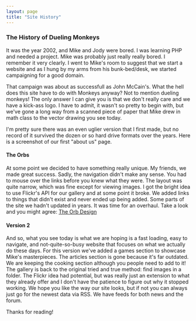 ```yaml
---
layout: page
title: "Site History"
---
```

### The History of Dueling Monkeys

It was the year 2002, and Mike and Jody were bored. I was learning PHP and needed a project. Mike was probably just really really bored. I remember it very clearly. I went to Mike's room to suggest that we start a website and as I hung by my arms from his bunk-bed/desk, we started campaigning for a good domain.

That campaign was about as successfull as John McCain's. What the hell does this site have to do with Monkeys anyway? Not to mention dueling monkeys! The only answer I can give you is that we don't really care and we have a kick-ass logo. I have to admit, it wasn't so pretty to begin with, but we've gone a long way from a scanned piece of paper that Mike drew in math class to the vector drawing you see today.

I'm pretty sure there was an even uglier version that I first made, but no record of it survived the dozen or so hard drive formats over the years. Here is a screenshot of our first "about us" page.

#### The Orbs

At some point we decided to have something really unique. My friends, we made great success. Sadly, the navigation didn't make any sense. You had to mouse over the links before you knew what they were. The layout was quite narrow, which was fine except for viewing images. I got the bright idea to use Flickr's API for our gallery and at some point it broke. We added links to things that didn't exist and never ended up being added. Some parts of the site we hadn't updated in years. It was time for an overhaul. Take a look and you might agree: [The Orb Design](/about/orbs.html)

#### Version 2

And so, what you see today is what we are hoping is a fast loading, easy to navigate, and not-quite-so-busy website that focuses on what we actually do these days. For this version we've added a games section to showcase Mike's masterpieces. The articles section is gone because it's far outdated. We are keeping the cooking section although you people need to add to it! The gallery is back to the original tried and true method: find images in a folder. The Flickr idea had potential, but was really just an extension to what they already offer and I don't have the patience to figure out why it stopped working. We hope you like the way our site looks, but if not you can always just go for the newest data via RSS. We have feeds for both news and the forum.

Thanks for reading!